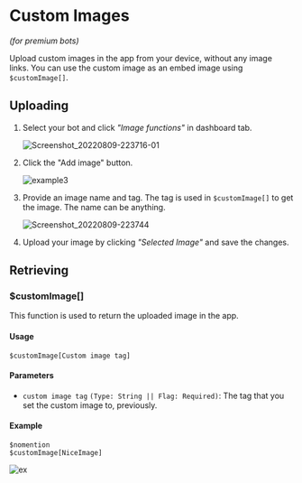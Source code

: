 # Custom Images
*(for premium bots)*

Upload custom images in the app from your device, without any image links. You can use the custom image as an embed image using `$customImage[]`.

## Uploading 

1. Select your bot and click *"Image functions"* in dashboard tab.

    ![Screenshot_20220809-223716-01](https://user-images.githubusercontent.com/95774950/183711325-a47e97e9-133c-4456-b598-a70eb18795bf.jpeg)

2. Click the "Add image" button.

     ![example3](https://user-images.githubusercontent.com/69215413/126851897-314262e5-8f9c-459f-865a-88de836e703b.png)

3. Provide an image name and tag. The tag is used in `$customImage[]` to get the image. The name can be anything.

     ![Screenshot_20220809-223744](https://user-images.githubusercontent.com/95774950/183711379-3fb0ae4b-1f65-426d-bcdc-ab7204b9e792.jpg)

4. Upload your image by clicking *"Selected Image"* and save the changes.

## Retrieving
### $customImage[]
This function is used to return the uploaded image in the app.

#### Usage
```
$customImage[Custom image tag]
```

#### Parameters
- `custom image tag` `(Type: String || Flag: Required)`: The tag that you set the custom image to, previously.

#### Example
```
$nomention
$customImage[NiceImage]
```

![ex](https://user-images.githubusercontent.com/69215413/126852524-dfcb237a-8283-43fd-9e17-8dd97bd9ed85.png)
